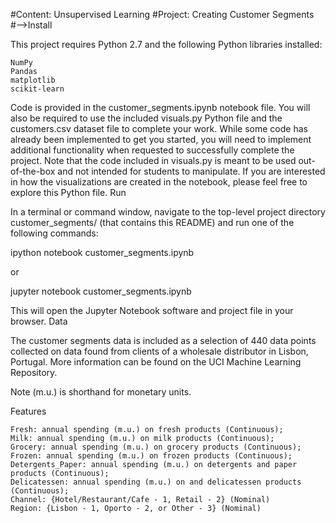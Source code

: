#Content: Unsupervised Learning
#Project: Creating Customer Segments
#-->Install

This project requires Python 2.7 and the following Python libraries installed:

    NumPy
    Pandas
    matplotlib
    scikit-learn


Code is provided in the customer_segments.ipynb notebook file. You will also be required to use the included visuals.py Python file and the customers.csv dataset file to complete your work. While some code has already been implemented to get you started, you will need to implement additional functionality when requested to successfully complete the project. Note that the code included in visuals.py is meant to be used out-of-the-box and not intended for students to manipulate. If you are interested in how the visualizations are created in the notebook, please feel free to explore this Python file.
Run

In a terminal or command window, navigate to the top-level project directory customer_segments/ (that contains this README) and run one of the following commands:

ipython notebook customer_segments.ipynb

or

jupyter notebook customer_segments.ipynb

This will open the Jupyter Notebook software and project file in your browser.
Data

The customer segments data is included as a selection of 440 data points collected on data found from clients of a wholesale distributor in Lisbon, Portugal. More information can be found on the UCI Machine Learning Repository.

Note (m.u.) is shorthand for monetary units.

Features

    Fresh: annual spending (m.u.) on fresh products (Continuous);
    Milk: annual spending (m.u.) on milk products (Continuous);
    Grocery: annual spending (m.u.) on grocery products (Continuous);
    Frozen: annual spending (m.u.) on frozen products (Continuous);
    Detergents_Paper: annual spending (m.u.) on detergents and paper products (Continuous);
    Delicatessen: annual spending (m.u.) on and delicatessen products (Continuous);
    Channel: {Hotel/Restaurant/Cafe - 1, Retail - 2} (Nominal)
    Region: {Lisbon - 1, Oporto - 2, or Other - 3} (Nominal)
